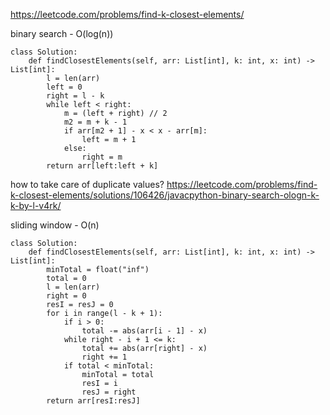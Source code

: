 https://leetcode.com/problems/find-k-closest-elements/

binary search - O(log(n))
```
class Solution:
    def findClosestElements(self, arr: List[int], k: int, x: int) -> List[int]:
        l = len(arr)
        left = 0
        right = l - k
        while left < right:
            m = (left + right) // 2
            m2 = m + k - 1
            if arr[m2 + 1] - x < x - arr[m]:
                left = m + 1
            else:
                right = m
        return arr[left:left + k]
```
how to take care of duplicate values? https://leetcode.com/problems/find-k-closest-elements/solutions/106426/javacpython-binary-search-ologn-k-k-by-l-v4rk/

sliding window - O(n)
```
class Solution:
    def findClosestElements(self, arr: List[int], k: int, x: int) -> List[int]:
        minTotal = float("inf")
        total = 0
        l = len(arr)
        right = 0
        resI = resJ = 0
        for i in range(l - k + 1):
            if i > 0:
                total -= abs(arr[i - 1] - x)
            while right - i + 1 <= k:
                total += abs(arr[right] - x)
                right += 1
            if total < minTotal:
                minTotal = total
                resI = i
                resJ = right
        return arr[resI:resJ]

```